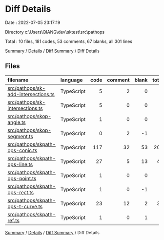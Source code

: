 # Diff Details

Date : 2022-07-05 23:17:19

Directory c:\\Users\\QIANG\\dev\\sktest\\src\\pathops

Total : 10 files,  181 codes, 53 comments, 67 blanks, all 301 lines

[Summary](results.md) / [Details](details.md) / [Diff Summary](diff.md) / Diff Details

## Files
| filename | language | code | comment | blank | total |
| :--- | :--- | ---: | ---: | ---: | ---: |
| [src/pathops/sk-add-intersections.ts](/src/pathops/sk-add-intersections.ts) | TypeScript | 5 | 2 | 0 | 7 |
| [src/pathops/sk-intersections.ts](/src/pathops/sk-intersections.ts) | TypeScript | 5 | 0 | 0 | 5 |
| [src/pathops/skop-angle.ts](/src/pathops/skop-angle.ts) | TypeScript | 1 | 0 | 0 | 1 |
| [src/pathops/skop-segment.ts](/src/pathops/skop-segment.ts) | TypeScript | 0 | 2 | -1 | 1 |
| [src/pathops/skpath-ops-conic.ts](/src/pathops/skpath-ops-conic.ts) | TypeScript | 117 | 32 | 53 | 202 |
| [src/pathops/skpath-ops-line.ts](/src/pathops/skpath-ops-line.ts) | TypeScript | 27 | 5 | 13 | 45 |
| [src/pathops/skpath-ops-point.ts](/src/pathops/skpath-ops-point.ts) | TypeScript | 1 | 0 | 0 | 1 |
| [src/pathops/skpath-ops-rect.ts](/src/pathops/skpath-ops-rect.ts) | TypeScript | 1 | 0 | -1 | 0 |
| [src/pathops/skpath-ops-t-curve.ts](/src/pathops/skpath-ops-t-curve.ts) | TypeScript | 23 | 12 | 2 | 37 |
| [src/pathops/skpath-ref.ts](/src/pathops/skpath-ref.ts) | TypeScript | 1 | 0 | 1 | 2 |

[Summary](results.md) / [Details](details.md) / [Diff Summary](diff.md) / Diff Details